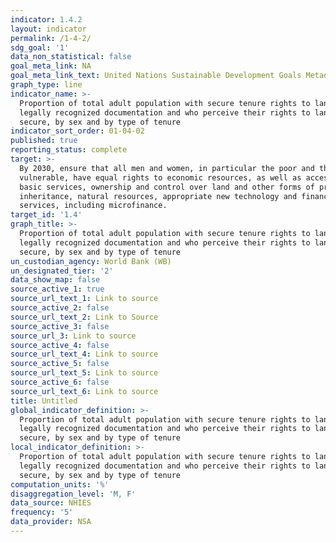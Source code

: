 ```yaml
---
indicator: 1.4.2
layout: indicator
permalink: /1-4-2/
sdg_goal: '1'
data_non_statistical: false
goal_meta_link: NA
goal_meta_link_text: United Nations Sustainable Development Goals Metadata (PDF 4.0 MB)
graph_type: line
indicator_name: >-
  Proportion of total adult population with secure tenure rights to land, with
  legally recognized documentation and who perceive their rights to land as
  secure, by sex and by type of tenure
indicator_sort_order: 01-04-02
published: true
reporting_status: complete
target: >-
  By 2030, ensure that all men and women, in particular the poor and the
  vulnerable, have equal rights to economic resources, as well as access to
  basic services, ownership and control over land and other forms of property,
  inheritance, natural resources, appropriate new technology and financial
  services, including microfinance.
target_id: '1.4'
graph_title: >-
  Proportion of total adult population with secure tenure rights to land, with
  legally recognized documentation and who perceive their rights to land as
  secure, by sex and by type of tenure
un_custodian_agency: World Bank (WB)
un_designated_tier: '2'
data_show_map: false
source_active_1: true
source_url_text_1: Link to source
source_active_2: false
source_url_text_2: Link to Source
source_active_3: false
source_url_3: Link to source
source_active_4: false
source_url_text_4: Link to source
source_active_5: false
source_url_text_5: Link to source
source_active_6: false
source_url_text_6: Link to source
title: Untitled
global_indicator_definition: >-
  Proportion of total adult population with secure tenure rights to land, with
  legally recognized documentation and who perceive their rights to land as
  secure, by sex and by type of tenure
local_indicator_definition: >-
  Proportion of total adult population with secure tenure rights to land, with
  legally recognized documentation and who perceive their rights to land as
  secure, by sex and by type of tenure
computation_units: '%'
disaggregation_level: 'M, F'
data_source: NHIES
frequency: '5'
data_provider: NSA
---
```

